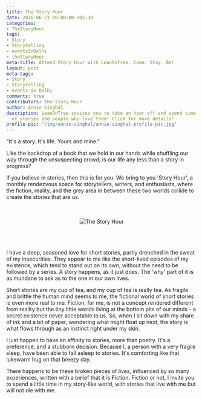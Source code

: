 ```yaml
---
title: The Story Hour
date: 2016-06-21 00:00:00 +05:30
categories:
- TheStoryHour
tags:
- Story
- Storytelling
- eventsInDelhi
- theStoryHour
meta-title: Attend Story Hour with LeanOnTree. Come. Stay. Be!
layout: post
meta-tags:
- Story
- Storytelling
- events in Delhi
comments: true
contributors: the-story-hour
author: Annie Singhal
description: LeanOnTree invites you to take an hour off and spend time in the company
  of stories and people who love them! Click for more details!
profile-pic: "/img/annie-singhal/annie-singhal-profile-pic.jpg"
---
```


<p class="lot-text">"It's a story. It's life. Yours and mine."</p>

<p class="lot-text">Like the backdrop of a book that we hold in our hands while shuffling our way through the unsuspecting crowd, is our life any less than a story in progress?</p>

<p class="lot-text">If you believe in stories, then this is for you. We bring to you 'Story Hour', a monthly rendezvous space for storytellers, writers, and enthusiasts, where the fiction, reality, and the grey area in between these two worlds collide to create the stories that are us.</p>
<!--more-->
<br/>
<br/>
<div class="separator" style="clear: both; text-align: center;">
<img class="img-responsive center-block" src="/img/the-story-hour/1.jpg" alt="The Story Hour"/></div>
<br/>
<br/>
<br/>

<p class="lot-text">I have a deep, seasoned love for short stories, partly drenched in the sweat of my insecurities. They appear to me like the short-lived episodes of my existence, which tend to stand out on its own, without the need to be followed by a series. A story happens, as it just does. The 'why' part of it is as mundane to ask as to the one in our own lives.</p>

<p class="lot-text">Short stories are my cup of tea, and my cup of tea is really tea. As fragile and brittle the human mind seems to me, the fictional world of short stories is even more real to me. Fiction, for me, is not a concept rendered different from reality but the tiny little worlds living at the bottom pits of our minds - a secret existence never acceptable to us. So, when I sit down with my share of ink and a bit of paper, wondering what might float up next, the story is what flows through as an instinct right under my skin.</p>

<p class="lot-text">I just happen to have an affinity to stories, more than poetry. It's a preference, and a stubborn decision. Because I, a person with a very fragile sleep, have been able to fall asleep to stories. It's comforting like that lukewarm hug on that breezy day.</p>

<p class="lot-text">There happens to be these broken pieces of lives, influenced by so many experiences, written with a belief that it is Fiction. Fiction or not, I invite you to spend a little time in my story-like world, with stories that live with me but will not die with me.</p>
